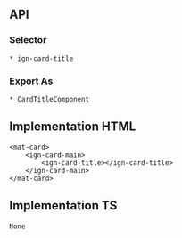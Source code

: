 ## API 
  ### Selector
    * ign-card-title
  
  ### Export As
    * CardTitleComponent

## Implementation HTML
    <mat-card>
        <ign-card-main>
            <ign-card-title></ign-card-title>
        </ign-card-main>
    </mat-card>

## Implementation TS
    None